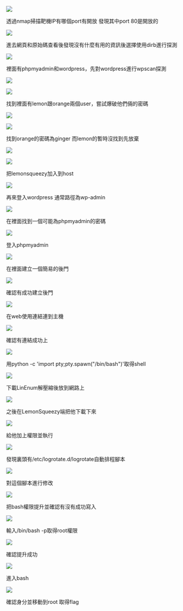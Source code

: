 ![](https://hackmd.io/_uploads/rkqMxei5n.png)

透過nmap掃描靶機IP有哪個port有開放 發現其中port 80是開放的

![](https://hackmd.io/_uploads/ryuE-gj5n.png)

進去網頁和原始碼查看後發現沒有什麼有用的資訊後選擇使用dirb進行探測

![](https://hackmd.io/_uploads/HJWtMni9n.png)

裡面有phpmyadmin和wordpress，先對wordpress進行wpscan探測

![](https://hackmd.io/_uploads/ry__7x25h.png)

![](https://hackmd.io/_uploads/HyX5Xl25n.png)

找到裡面有lemon跟orange兩個user，嘗試爆破他們倆的密碼

![](https://hackmd.io/_uploads/SJxUFgncn.png)

![](https://hackmd.io/_uploads/Sy0wtxn5n.png)

找到orange的密碼為ginger 而lemon的暫時沒找到先放棄

![](https://hackmd.io/_uploads/HJ4e2Zhqn.png)

![](https://hackmd.io/_uploads/ry5b2Zn5h.png)

把lemonsqueezy加入到host

![](https://hackmd.io/_uploads/SyfB3Wn9n.png)

再來登入wordpress 通常路徑為wp-admin

![](https://hackmd.io/_uploads/SyP9h-25h.png)

在裡面找到一個可能為phpmyadmin的密碼

![](https://hackmd.io/_uploads/HJW-pb392.png)

登入phpmyadmin

![](https://hackmd.io/_uploads/Hk1spiPsn.png)

在裡面建立一個簡易的後門

![](https://hackmd.io/_uploads/H1JNhBfi3.png)

確認有成功建立後門

![](https://hackmd.io/_uploads/HkcshSfj2.png)

在web使用連結連到主機

![](https://hackmd.io/_uploads/ryjbMGlj3.png)

確認有連結成功上


![](https://hackmd.io/_uploads/rJp6LFms3.png)

用python -c 'import pty;pty.spawn("/bin/bash")'取得shell

![](https://hackmd.io/_uploads/SyHox3Xjh.png)

下載LinEnum解壓縮後放到網路上

![](https://hackmd.io/_uploads/HykKZnQs3.png)

之後在LemonSqueezy端把他下載下來

![](https://hackmd.io/_uploads/S1Nyo2Qsh.png)

給他加上權限並執行

![](https://hackmd.io/_uploads/Skbbo6mj3.png)

發現裏頭有/etc/logrotate.d/logrotate自動排程腳本

![](https://hackmd.io/_uploads/B11QS0Qj2.png)

對這個腳本進行修改

![](https://hackmd.io/_uploads/B121uyVjn.png)

把bash權限提升並確認有沒有成功寫入

![](https://hackmd.io/_uploads/Bkqr_y4j2.png)

輸入/bin/bash -p取得root權限

![](https://hackmd.io/_uploads/Byn9u1Ejh.png)

確認提升成功

![](https://hackmd.io/_uploads/BkCf3JNsn.png)

進入bash

![](https://hackmd.io/_uploads/r1UUhJEs2.png)

確認身分並移動到root 取得flag





